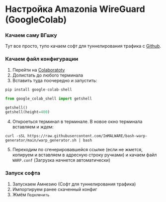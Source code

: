 # Настройка Amazonia WireGuard (GoogleColab)
### Качаем саму ВГшку
Тут все просто, тупо качаем софт для туннелирования трафика с [Github](https://github.com/amnezia-vpn/amneziawg-windows-client/releases/download/1.0.0/amneziawg-amd64-1.0.0.msi).
### Качаем файл конфигурации
1. Перейти на [Colaboratoty](https://colab.research.google.com/)
2. Долистать до любого терминала
3. Вставить туда поочередно и запустить:
```python
pip install google-colab-shell
```
```python
from google_colab_shell import getshell
```
```python
getshell()
getshell(height=400)
```
4. Откроеться терминал в терминале. В новое окно терминала вставляем и ждем:
```batch
curl -sSL https://raw.githubusercontent.com/ImMALWARE/bash-warp-generator/main/warp_generator.sh | bash
```
5. Переходим по сгенерировавшейся ссылке (если не жмется, копируем и вставляем в адресную строку ручками) и качаем файл `WARP.conf` (Загрузка начнется автоматически)
### Запуск софта
1. Запускаем Амнезию (Софт для туннелирования трафика)
2. Импортируем ранее скаченный конфиг
3. Жмём `Подключить`
 